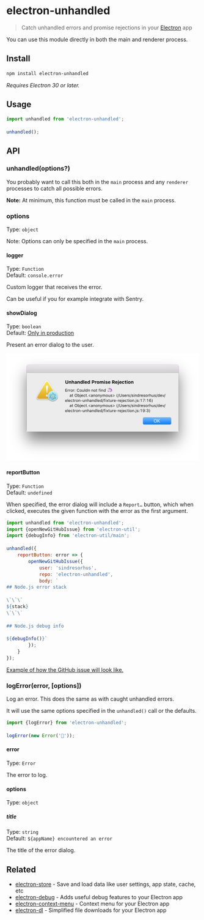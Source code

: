 # electron-unhandled

> Catch unhandled errors and promise rejections in your [Electron](https://electronjs.org) app

You can use this module directly in both the main and renderer process.

## Install

```sh
npm install electron-unhandled
```

*Requires Electron 30 or later.*

## Usage

```js
import unhandled from 'electron-unhandled';

unhandled();
```

## API

### unhandled(options?)

You probably want to call this both in the `main` process and any `renderer` processes to catch all possible errors. 

**Note:** At minimum, this function must be called in the `main` process.

### options

Type: `object`

Note: Options can only be specified in the `main` process.

#### logger

Type: `Function`\
Default: `console.error`

Custom logger that receives the error.

Can be useful if you for example integrate with Sentry.

#### showDialog

Type: `boolean`\
Default: [Only in production](https://github.com/sindresorhus/electron-is-dev)

Present an error dialog to the user.

<img src="screenshot.png" width="532">

#### reportButton

Type: `Function`\
Default: `undefined`

When specified, the error dialog will include a `Report…` button, which when clicked, executes the given function with the error as the first argument.

```js
import unhandled from 'electron-unhandled';
import {openNewGitHubIssue} from 'electron-util';
import {debugInfo} from 'electron-util/main';

unhandled({
	reportButton: error => {
		openNewGitHubIssue({
			user: 'sindresorhus',
			repo: 'electron-unhandled',
			body: `
## Node.js error stack

\`\`\`
${stack}
\`\`\`

## Node.js debug info

${debugInfo()}`
		});
	}
});
```

[Example of how the GitHub issue will look like.](https://github.com/sindresorhus/electron-unhandled/issues/new?body=%60%60%60%0AError%3A+Test%0A++++at+%2FUsers%2Fsindresorhus%2Fdev%2Foss%2Felectron-unhandled%2Fexample.js%3A27%3A21%0A%60%60%60%0A%0A---%0A%0AExample+1.1.0%0AElectron+3.0.8%0Adarwin+18.2.0%0ALocale%3A+en-US)

### logError(error, [options])

Log an error. This does the same as with caught unhandled errors.

It will use the same options specified in the `unhandled()` call or the defaults.

```js
import {logError} from 'electron-unhandled';

logError(new Error('🦄'));
```

#### error

Type: `Error`

The error to log.

#### options

Type: `object`

##### title

Type: `string`\
Default: `${appName} encountered an error`

The title of the error dialog.

## Related

- [electron-store](https://github.com/sindresorhus/electron-store) - Save and load data like user settings, app state, cache, etc
- [electron-debug](https://github.com/sindresorhus/electron-debug) - Adds useful debug features to your Electron app
- [electron-context-menu](https://github.com/sindresorhus/electron-context-menu) - Context menu for your Electron app
- [electron-dl](https://github.com/sindresorhus/electron-dl) - Simplified file downloads for your Electron app
